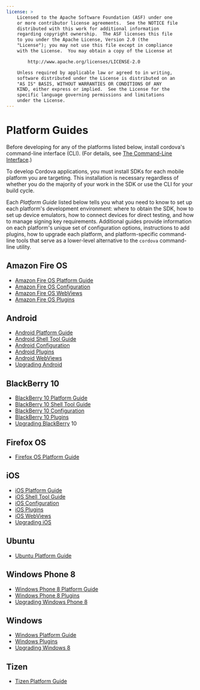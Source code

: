 ```yaml
---
license: >
    Licensed to the Apache Software Foundation (ASF) under one
    or more contributor license agreements.  See the NOTICE file
    distributed with this work for additional information
    regarding copyright ownership.  The ASF licenses this file
    to you under the Apache License, Version 2.0 (the
    "License"); you may not use this file except in compliance
    with the License.  You may obtain a copy of the License at

        http://www.apache.org/licenses/LICENSE-2.0

    Unless required by applicable law or agreed to in writing,
    software distributed under the License is distributed on an
    "AS IS" BASIS, WITHOUT WARRANTIES OR CONDITIONS OF ANY
    KIND, either express or implied.  See the License for the
    specific language governing permissions and limitations
    under the License.
---
```


# Platform Guides

Before developing for any of the platforms listed below, install
cordova's command-line interface (CLI).
(For details, see <a href="../cli/index.html">The Command-Line Interface</a>.)

To develop Cordova applications, you must install SDKs for each mobile
platform you are targeting. This installation is necessary regardless
of whether you do the majority of your work in the SDK or use the CLI
for your build cycle.

Each _Platform Guide_ listed below tells you what you need to know to
set up each platform's development environment: where to obtain the
SDK, how to set up device emulators, how to connect devices for direct
testing, and how to manage signing key requirements.  Additional
guides provide information on each platform's unique set of
configuration options, instructions to add plugins, how to upgrade
each platform, and platform-specific command-line tools that serve as
a lower-level alternative to the `cordova` command-line utility.

## Amazon Fire OS

* <a href="amazonfireos/index.html">Amazon Fire OS Platform Guide</a>
* <a href="amazonfireos/config.html">Amazon Fire OS Configuration</a>
* <a href="amazonfireos/webview.html">Amazon Fire OS WebViews</a>
* <a href="amazonfireos/plugin.html">Amazon Fire OS Plugins</a>

## Android

* <a href="android/index.html">Android Platform Guide</a>
* <a href="android/tools.html">Android Shell Tool Guide</a>
* <a href="android/config.html">Android Configuration</a>
* <a href="android/plugin.html">Android Plugins</a>
* <a href="android/webview.html">Android WebViews</a>
* <a href="android/upgrade.html">Upgrading Android</a>

## BlackBerry 10

* <a href="blackberry10/index.html">BlackBerry 10 Platform Guide</a>
* <a href="blackberry10/tools.html">BlackBerry 10 Shell Tool Guide</a>
* <a href="blackberry10/config.html">BlackBerry 10 Configuration</a>
* <a href="blackberry10/plugin.html">BlackBerry 10 Plugins</a>
* <a href="blackberry/upgrade.html">Upgrading BlackBerry</a> 10

## Firefox OS

* <a href="firefoxos/index.html">Firefox OS Platform Guide</a>

## iOS

* <a href="ios/index.html">iOS Platform Guide</a>
* <a href="ios/tools.html">iOS Shell Tool Guide</a>
* <a href="ios/config.html">iOS Configuration</a>
* <a href="ios/plugin.html">iOS Plugins</a>
* <a href="ios/webview.html">iOS WebViews</a>
* <a href="ios/upgrade.html">Upgrading iOS</a>

## Ubuntu

* <a href="ubuntu/index.html">Ubuntu Platform Guide</a>

## Windows Phone 8

* <a href="wp8/index.html">Windows Phone 8 Platform Guide</a>
* <a href="wp8/plugin.html">Windows Phone 8 Plugins</a>
* <a href="wp8/upgrade.html">Upgrading Windows Phone 8</a>

## Windows

* <a href="win8/index.html">Windows Platform Guide</a>
* <a href="win8/plugin.html">Windows Plugins</a>
* <a href="win8/upgrade.html">Upgrading Windows 8</a>

## Tizen

* <a href="tizen/index.html">Tizen Platform Guide</a>

